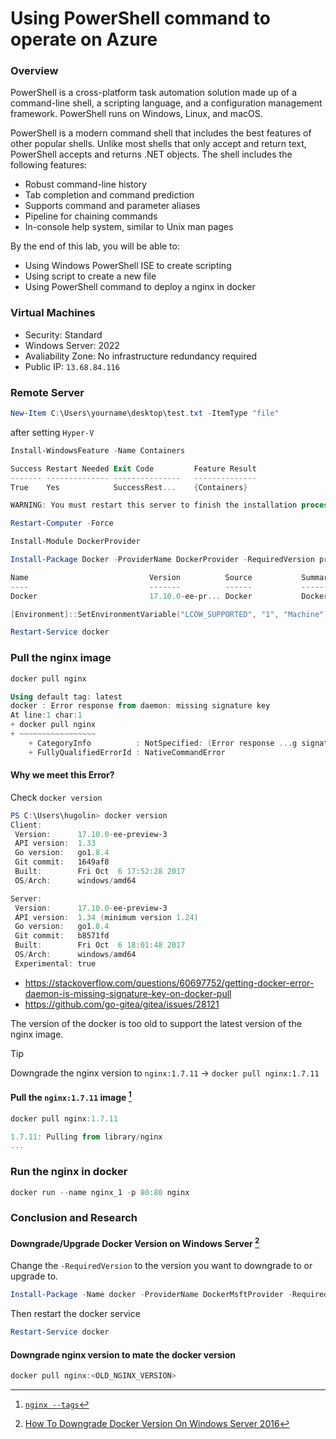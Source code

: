 # Using PowerShell command to operate on Azure

### Overview
PowerShell is a cross-platform task automation solution made up of a command-line shell, a scripting language, and a configuration management framework. PowerShell runs on Windows, Linux, and macOS.

PowerShell is a modern command shell that includes the best features of other popular shells. Unlike most shells that only accept and return text, PowerShell accepts and returns .NET objects. The shell includes the following features:

- Robust command-line history
- Tab completion and command prediction
- Supports command and parameter aliases
- Pipeline for chaining commands
- In-console help system, similar to Unix man pages

By the end of this lab, you will be able to:
- Using Windows PowerShell ISE to create scripting
- Using script to create a new file
- Using PowerShell command to deploy a nginx in docker


### Virtual Machines
- Security: Standard
- Windows Server: 2022
- Avaliability Zone: No infrastructure redundancy required
- Public IP: `13.68.84.116`

### Remote Server

```powershell
New-Item C:\Users\yourname\desktop\test.txt -ItemType "file"
```

after setting `Hyper-V`

```powershell
Install-WindowsFeature -Name Containers

Success Restart Needed Exit Code         Feature Result
------- -------------- ---------------   --------------
True    Yes            SuccessRest...    {Containers}

WARNING: You must restart this server to finish the installation process.
```

```powershell
Restart-Computer -Force
```

```powershell
Install-Module DockerProvider
```

```powershell
Install-Package Docker -ProviderName DockerProvider -RequiredVersion preview

Name                           Version          Source           Summary                                     
----                           -------          ------           -------                                     
Docker                         17.10.0-ee-pr... Docker           Docker Enterprise Edition for Windows Ser...
```

```powershell
[Environment]::SetEnvironmentVariable("LCOW_SUPPORTED", "1", "Machine")
```


```powershell
Restart-Service docker
```


### Pull the nginx image

```powershell
docker pull nginx

Using default tag: latest
docker : Error response from daemon: missing signature key
At line:1 char:1
+ docker pull nginx
+ ~~~~~~~~~~~~~~~~~
    + CategoryInfo          : NotSpecified: (Error response ...g signature key:String) [], RemoteException
    + FullyQualifiedErrorId : NativeCommandError
```

#### Why we meet this Error?

Check `docker version`

```powershell
PS C:\Users\hugolin> docker version
Client:
 Version:      17.10.0-ee-preview-3
 API version:  1.33
 Go version:   go1.8.4
 Git commit:   1649af8
 Built:        Fri Oct  6 17:52:28 2017
 OS/Arch:      windows/amd64

Server:
 Version:      17.10.0-ee-preview-3
 API version:  1.34 (minimum version 1.24)
 Go version:   go1.8.4
 Git commit:   b8571fd
 Built:        Fri Oct  6 18:01:48 2017
 OS/Arch:      windows/amd64
 Experimental: true
```

- https://stackoverflow.com/questions/60697752/getting-docker-error-daemon-is-missing-signature-key-on-docker-pull
- https://github.com/go-gitea/gitea/issues/28121

The version of the docker is too old to support the latest version of the nginx image.

> [!TIP]
> Downgrade the nginx version to `nginx:1.7.11` -> `docker pull nginx:1.7.11`

#### Pull the `nginx:1.7.11` image [^3]

```powershell
docker pull nginx:1.7.11

1.7.11: Pulling from library/nginx
...
```

### Run the nginx in docker

```powershell
docker run --name nginx_1 -p 80:80 nginx
```


### Conclusion and Research

#### Downgrade/Upgrade Docker Version on Windows Server [^2]

Change the `-RequiredVersion` to the version you want to downgrade to or upgrade to.

```powershell
Install-Package -Name docker -ProviderName DockerMsftProvider -RequiredVersion 17.03.2-ee-6 -Force -Verbose
```

Then restart the docker service
```powershell
Restart-Service docker
```

#### Downgrade nginx version to mate the docker version

```powershell
docker pull nginx:<OLD_NGINX_VERSION>
```


[^1]: [Downgrade docker by installing an older version on linux](https://medium.com/@geralexgr/downgrade-docker-by-installing-an-older-version-on-linux-2b5b710ca34)
[^2]: [How To Downgrade Docker Version On Windows Server 2016](https://www.youtube.com/watch?v=llzQpWuGgeM)
[^3]: [`nginx --tags`](https://hub.docker.com/_/nginx/tags?page=1&ordering=-last_updated)

